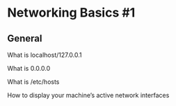 # Networking Basics #1

## General 

What is localhost/127.0.0.1

What is 0.0.0.0

What is /etc/hosts

How to display your machine’s active network interfaces

